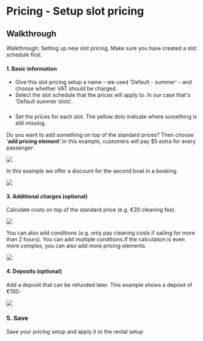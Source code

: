 # Pricing - Setup slot pricing

## Walkthrough

Walkthrough: Setting up new slot pricing. Make sure you have created a slot schedule first.

#### 1. Basic information

- Give this slot pricing setup a name – we used 'Default - summer' – and choose whether VAT should be charged.
- Select the slot schedule that the prices will apply to. In our case that's 'Default summer slots'.

###

- Set the prices for each slot. The yellow dots indicate where something is still missing.

Do you want to add something on top of the standard prices? Then choose '**add pricing element**'.In this example, customers will pay $5 extra for every passenger:

![](https://d33v4339jhl8k0.cloudfront.net/docs/assets/5ec3f479042863474d1b00dc/images/62164b3defb7ce7c7344306e/file-84Sw6G4pBo.png)

In this example we offer a discount for the second boat in a booking.

![](https://d33v4339jhl8k0.cloudfront.net/docs/assets/5ec3f479042863474d1b00dc/images/6216508c1173d072c69fafa1/file-I6NzfXEnzQ.png)

#### 3. Additional charges (optional)

Calculate costs on top of the standard price (e.g. €20 cleaning fee).

![](https://d33v4339jhl8k0.cloudfront.net/docs/assets/5ec3f479042863474d1b00dc/images/62163acaefb7ce7c73442fd9/file-UCdBPWEPym.png)

You can also add conditions (e.g. only pay cleaning costs if sailing for more than 2 hours). You can add multiple conditions.If the calculation is even more complex, you can also add more pricing elements.

![](https://d33v4339jhl8k0.cloudfront.net/docs/assets/5ec3f479042863474d1b00dc/images/62163a981173d072c69faed5/file-XyNbFioGoM.png)

#### 4. Deposits (optional)

Add a deposit that can be refunded later. This example shows a deposit of €150:

![](https://d33v4339jhl8k0.cloudfront.net/docs/assets/5ec3f479042863474d1b00dc/images/62164393efb7ce7c7344301a/file-BCN98KZq4w.png)

### 5. Save

Save your pricing setup and apply it to the rental setup
